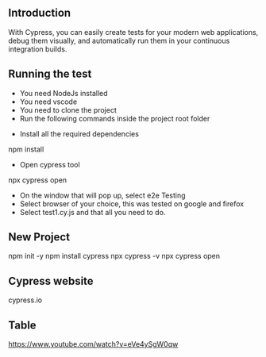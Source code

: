 ## Introduction
With Cypress, you can easily create tests for your modern web applications, debug them visually, and automatically run them in your continuous integration builds.

## Running the test
 * You need NodeJs installed
 * You need vscode
 * You need to clone the project
 * Run the following commands inside the project root folder
 - Install all the required dependencies

npm install


- Open cypress tool

npx cypress open

* On the window that will pop up, select e2e Testing
* Select browser of your choice, this was tested on google and firefox
* Select test1.cy.js and that all you need to do.


## New Project

npm init -y
npm install cypress
npx cypress -v
npx cypress open


## Cypress website
cypress.io

## Table
https://www.youtube.com/watch?v=eVe4ySgW0qw
